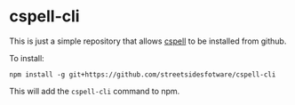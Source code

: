 # cspell-cli

This is just a simple repository that allows [cspell](https://github.com/streetsidesoftware/cspell) to be installed from github.

To install:

```
npm install -g git+https://github.com/streetsidesfotware/cspell-cli
```

This will add the `cspell-cli` command to npm.
